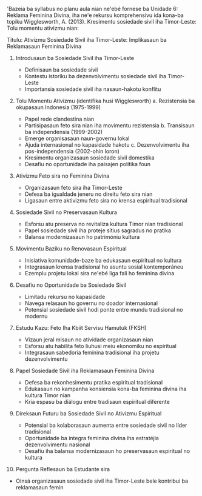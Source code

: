 'Bazeia ba syllabus no planu aula nian ne'ebé fornese ba Unidade 6: Reklama Feminina Divina, iha ne'e rekursu komprehensivu ida kona-ba topiku Wigglesworth, A. (2013). Kresimentu sosiedade sivil iha Timor-Leste: Tolu momentu ativizmu nian:

Títulu: Ativizmu Sosiedade Sivil iha Timor-Leste: Implikasaun ba Reklamasaun Feminina Divina

1. Introdusaun ba Sosiedade Sivil iha Timor-Leste
   - Definisaun ba sosiedade sivil
   - Kontestu istoriku ba dezenvolvimentu sosiedade sivil iha Timor-Leste
   - Importansia sosiedade sivil iha nasaun-hakotu konflitu

2. Tolu Momentu Ativizmu (identifika husi Wigglesworth)
   a. Rezistensia ba okupasaun Indonesia (1975-1999)
      - Papel rede clandestina nian
      - Partisipasaun feto sira nian iha movimentu rezistensia
   b. Transisaun ba independensia (1999-2002)
      - Emerge organisasaun naun-governu lokal
      - Ajuda internasional no kapasidade hakotu
   c. Dezenvolvimentu iha pos-independensia (2002-ohin loron)
      - Kresimentu organizasaun sosiedade sivil domestika
      - Desafiu no oportunidade iha paisajen polítika foun

3. Ativizmu Feto sira no Feminina Divina
   - Organizasaun feto sira iha Timor-Leste
   - Defesa ba igualdade jeneru no direitu feto sira nian
   - Ligasaun entre aktivizmu feto sira no krensa espiritual tradisional

4. Sosiedade Sivil no Preservasaun Kultura
   - Esforsu atu preserva no revitaliza kultura Timor nian tradisional
   - Papel sosiedade sivil iha proteje sítius sagradus no pratika
   - Balansa modernizasaun ho patrimóniu kultura

5. Movimentu Baziku no Renovasaun Espiritual
   - Inisiativa komunidade-baze ba edukasaun espiritual no kultura
   - Integrasaun krensa tradisional ho asuntu sosial kontemporáneu
   - Ezemplu projetu lokal sira ne'ebé liga fali ho feminina divina

6. Desafiu no Oportunidade ba Sosiedade Sivil
   - Limitadu rekursu no kapasidade
   - Navega relasaun ho governu no doador internasional
   - Potensial sosiedade sivil hodi ponte entre mundu tradisional no modernu

7. Estudu Kazu: Feto Iha Kbiit Servisu Hamutuk (FKSH)
   - Vizaun jeral misaun no atividade organizasaun nian
   - Esforsu atu habilita feto liuhusi meiu ekonomiku no espiritual
   - Integrasaun sabedoria feminina tradisional iha projetu dezenvolvimentu

8. Papel Sosiedade Sivil iha Reklamasaun Feminina Divina
   - Defesa ba rekonhesimentu pratika espiritual tradisional
   - Edukasaun no kampanha konsiensia kona-ba feminina divina iha kultura Timor nian
   - Kria espasu ba diálogu entre tradisaun espiritual diferente

9. Direksaun Futuru ba Sosiedade Sivil no Ativizmu Espiritual
   - Potensial ba kolaborasaun aumenta entre sosiedade sivil no líder tradisional
   - Oportunidade ba integra feminina divina iha estratéjia dezenvolvimentu nasional
   - Desafiu iha balansa modernizasaun ho preservasaun espiritual no kultura

10. Pergunta Reflesaun ba Estudante sira
   - Oinsá organizasaun sosiedade sivil iha Timor-Leste bele kontribui ba reklamasaun femin
